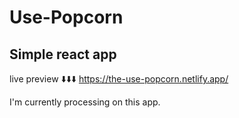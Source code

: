 # Use-Popcorn

## Simple react app

live preview ⬇️⬇️⬇️
https://the-use-popcorn.netlify.app/

I'm currently processing on this app.

